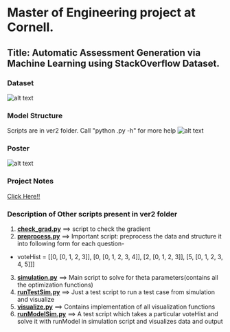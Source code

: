 # Master of Engineering project at Cornell.
## Title: Automatic Assessment Generation via Machine Learning using StackOverflow Dataset.

### Dataset
![alt text](https://github.com/light01101989/meng-project/blob/master/documentation/AJPoster/stackexchange.png "Dataset")

### Model Structure
Scripts are in ver2 folder. Call "python <filename>.py -h" for more help
![alt text](https://github.com/light01101989/meng-project/blob/master/documentation/dotGraph/fileTreedetail.png "ModelStructure")

### Poster
![alt text](https://github.com/light01101989/meng-project/blob/master/documentation/AJPoster/AJPoster.png "Poster")

### Project Notes
[Click Here!!](https://github.com/light01101989/meng-project/blob/master/documentation/AJPoster/ProjectNotes.pdf)

### Description of Other scripts present in ver2 folder

1. [**check_grad.py**](https://github.com/light01101989/meng-project/blob/master/ver2/check_grad.py)       ==>        script to check the gradient
2. [**preprocess.py**](https://github.com/light01101989/meng-project/blob/master/ver2/preprocess.py)       ==>        Important script: preprocess the data and structure it into following form for each question-
  * voteHist = [[0, [0, 1, 2, 3]], [0, [0, 1, 2, 3, 4]], [2, [0, 1, 2, 3]], [5, [0, 1, 2, 3, 4, 5]]]
3. [**simulation.py**](https://github.com/light01101989/meng-project/blob/master/ver2/simulation.py)       ==>        Main script to solve for theta parameters(contains all the optimization functions)
4. [**runTestSim.py**](https://github.com/light01101989/meng-project/blob/master/ver2/runTestSim.py)       ==>        Just a test script to run a test case from simulation and visualize
5. [**visualize.py**](https://github.com/light01101989/meng-project/blob/master/ver2/visualize.py)        ==>        Contains implementation of all visualization functions
6. [**runModelSim.py**](https://github.com/light01101989/meng-project/blob/master/ver2/runModelSim.py)      ==>        A test script which takes a particular voteHist and solve it with runModel in simulation script and visualizes data and output
